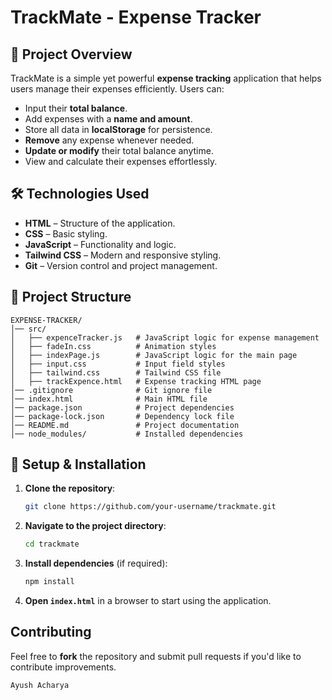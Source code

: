 # TrackMate - Expense Tracker

## 📌 Project Overview
TrackMate is a simple yet powerful **expense tracking** application that helps users manage their expenses efficiently. Users can:
- Input their **total balance**.
- Add expenses with a **name and amount**.
- Store all data in **localStorage** for persistence.
- **Remove** any expense whenever needed.
- **Update or modify** their total balance anytime.
- View and calculate their expenses effortlessly.

## 🛠️ Technologies Used
- **HTML** – Structure of the application.
- **CSS** – Basic styling.
- **JavaScript** – Functionality and logic.
- **Tailwind CSS** – Modern and responsive styling.
- **Git** – Version control and project management.


## 📂 Project Structure
```
EXPENSE-TRACKER/
│── src/
│   ├── expenceTracker.js   # JavaScript logic for expense management
│   ├── fadeIn.css          # Animation styles
│   ├── indexPage.js        # JavaScript logic for the main page
│   ├── input.css           # Input field styles
│   ├── tailwind.css        # Tailwind CSS file
│   ├── trackExpence.html   # Expense tracking HTML page
│── .gitignore              # Git ignore file
│── index.html              # Main HTML file
│── package.json            # Project dependencies
│── package-lock.json       # Dependency lock file
│── README.md               # Project documentation
│── node_modules/           # Installed dependencies
```

## 🔧 Setup & Installation
1. **Clone the repository**:
   ```sh
   git clone https://github.com/your-username/trackmate.git
   ```
2. **Navigate to the project directory**:
   ```sh
   cd trackmate
   ```
3. **Install dependencies** (if required):
   ```sh
   npm install
   ```
4. **Open `index.html`** in a browser to start using the application.


##  Contributing
Feel free to **fork** the repository and submit pull requests if you'd like to contribute improvements.

``` Ayush Acharya ```

